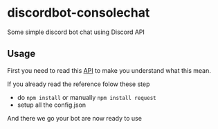 # discordbot-consolechat
Some simple discord bot chat using Discord API

## Usage
First you need to read this [API](https://discord.com/developers/docs/intro) to make you understand what this mean.

If you already read the reference folow these step
- do `npm install` or manually `npm install request`
- setup all the config.json

And there we go your bot are now ready to use
